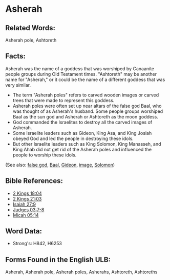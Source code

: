# Asherah

## Related Words:

Asherah pole, Ashtoreth

## Facts:

Asherah was the name of a goddess that was worshiped by Canaanite people groups during Old Testament times. "Ashtoreth" may be another name for "Asherah," or it could be the name of a different goddess that was very similar.

* The term "Asherah poles" refers to carved wooden images or carved trees that were made to represent this goddess.
* Asherah poles were often set up near altars of the false god Baal, who was thought of as Asherah's husband. Some people groups worshiped Baal as the sun god and Asherah or Ashtoreth as the moon goddess.
* God commanded the Israelites to destroy all the carved images of Asherah.
* Some Israelite leaders such as Gideon, King Asa, and King Josiah obeyed God and led the people in destroying these idols.
* But other Israelite leaders such as King Solomon, King Manasseh, and King Ahab did not get rid of the Asherah poles and influenced the people to worship these idols.

(See also: [false god](../kt/falsegod.md), [Baal](../names/baal.md), [Gideon](../names/gideon.md), [image](../other/image.md), [Solomon](../names/solomon.md))

## Bible References:

* [2 Kings 18:04](rc://en/tn/help/2ki/18/04)
* [2 Kings 21:03](rc://en/tn/help/2ki/21/03)
* [Isaiah 27:9](rc://en/tn/help/isa/27/9)
* [Judges 03:7-8](rc://en/tn/help/jdg/03/07)
* [Micah 05:14](rc://en/tn/help/mic/05/14)

## Word Data:

* Strong's: H842, H6253

## Forms Found in the English ULB:

Asherah, Asherah pole, Asherah poles, Asherahs, Ashtoreth, Ashtoreths

